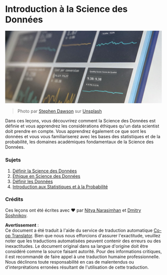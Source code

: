 <!--
CO_OP_TRANSLATOR_METADATA:
{
  "original_hash": "696a8474a01054281704cbfb09148949",
  "translation_date": "2025-08-25T16:38:21+00:00",
  "source_file": "1-Introduction/README.md",
  "language_code": "fr"
}
-->
# Introduction à la Science des Données

![données en action](../../../translated_images/data.48e22bb7617d8d92188afbc4c48effb920ba79f5cebdc0652cd9f34bbbd90c18.fr.jpg)
> Photo par <a href="https://unsplash.com/@dawson2406?utm_source=unsplash&utm_medium=referral&utm_content=creditCopyText">Stephen Dawson</a> sur <a href="https://unsplash.com/s/photos/data?utm_source=unsplash&utm_medium=referral&utm_content=creditCopyText">Unsplash</a>
  
Dans ces leçons, vous découvrirez comment la Science des Données est définie et vous apprendrez les considérations éthiques qu'un data scientist doit prendre en compte. Vous apprendrez également ce que sont les données et vous vous familiariserez avec les bases des statistiques et de la probabilité, les domaines académiques fondamentaux de la Science des Données.

### Sujets

1. [Définir la Science des Données](01-defining-data-science/README.md)
2. [Éthique en Science des Données](02-ethics/README.md)
3. [Définir les Données](03-defining-data/README.md)
4. [Introduction aux Statistiques et à la Probabilité](04-stats-and-probability/README.md)

### Crédits

Ces leçons ont été écrites avec ❤️ par [Nitya Narasimhan](https://twitter.com/nitya) et [Dmitry Soshnikov](https://twitter.com/shwars).

**Avertissement** :  
Ce document a été traduit à l'aide du service de traduction automatique [Co-op Translator](https://github.com/Azure/co-op-translator). Bien que nous nous efforcions d'assurer l'exactitude, veuillez noter que les traductions automatisées peuvent contenir des erreurs ou des inexactitudes. Le document original dans sa langue d'origine doit être considéré comme la source faisant autorité. Pour des informations critiques, il est recommandé de faire appel à une traduction humaine professionnelle. Nous déclinons toute responsabilité en cas de malentendus ou d'interprétations erronées résultant de l'utilisation de cette traduction.